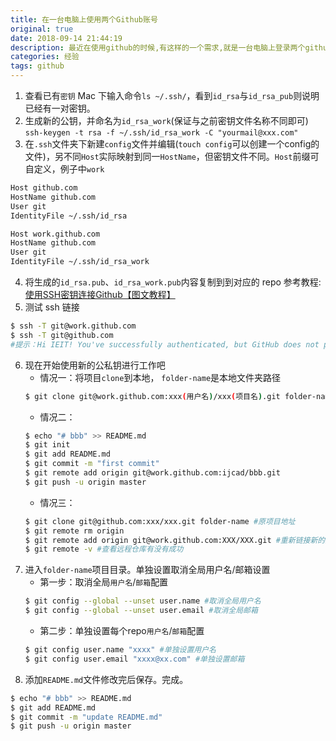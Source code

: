 ```yaml
---
title: 在一台电脑上使用两个Github账号
original: true
date: 2018-09-14 21:44:19
description: 最近在使用github的时候,有这样的一个需求,就是一台电脑上登录两个github账号,并上传项目和更新自己的代码,大家都知道需要给该账号添加一个SSH key才能访问，当然如果你在多台机器使用一个账户，你可以为该账户添加多个SSH key。由于github是使用SSH key的fingerprint来判定你是哪个账户，而不是通过用户名，这样你就可以在设置完之后，在本地直接执行下面的语句，它就会自动使用你的.ssh/id_rsa.pub所对应的账户进行登陆，然后执行相关命令。
categories: 经验
tags: github
---
```

1. 查看已有`密钥`
Mac 下输入命令`ls ~/.ssh/`，看到`id_rsa`与`id_rsa_pub`则说明已经有一对密钥。
2. 生成新的公钥，并命名为`id_rsa_work`(保证与之前密钥文件名称不同即可)
`ssh-keygen -t rsa -f ~/.ssh/id_rsa_work -C "yourmail@xxx.com"`
3. 在`.ssh`文件夹下新建`config`文件并编辑(`touch config`可以创建一个config的文件)，另不同`Host`实际映射到同一`HostName`，但密钥文件不同。`Host`前缀可自定义，例子中`work`
``` bash                
Host github.com
HostName github.com
User git
IdentityFile ~/.ssh/id_rsa

Host work.github.com
HostName github.com
User git
IdentityFile ~/.ssh/id_rsa_work
```
<!-- more -->
4. 将生成的`id_rsa.pub`、`id_rsa_work.pub`内容复制到到对应的 repo
参考教程: [使用SSH密钥连接Github【图文教程】](http://www.xuanfengge.com/using-ssh-key-link-github-photo-tour.html)
5. 测试 ssh 链接
``` bash
$ ssh -T git@work.github.com
$ ssh -T git@github.com
#提示：Hi IEIT! You've successfully authenticated, but GitHub does not provide shell access.出现上边这句，表示链接成功
```
6. 现在开始使用新的公私钥进行工作吧
    - 情况一：将项目`clone`到本地， `folder-name`是本地文件夹路径
    ``` bash
    $ git clone git@work.github.com:xxx(用户名)/xxx(项目名).git folder-name
    ```
    - 情况二：
    ``` bash
    $ echo "# bbb" >> README.md
    $ git init
    $ git add README.md
    $ git commit -m "first commit"
    $ git remote add origin git@work.github.com:ijcad/bbb.git
    $ git push -u origin master
    ```
    - 情况三：
    ``` bash
    $ git clone git@github.com:xxx/xxx.git folder-name #原项目地址
    $ git remote rm origin
    $ git remote add origin git@work.github.com:XXX/XXX.git #重新链接新的远程仓库
    $ git remote -v #查看远程仓库有没有成功
    ```
7. 进入`folder-name`项目目录。单独设置取消全局用户名/邮箱设置
    - 第一步：取消全局`用户名`/`邮箱`配置
    ``` bash
    $ git config --global --unset user.name #取消全局用户名
    $ git config --global --unset user.email #取消全局邮箱
    ```
    - 第二步：单独设置每个repo`用户名`/`邮箱`配置
    ```bash
    $ git config user.name "xxxx" #单独设置用户名
    $ git config user.email "xxxx@xx.com" #单独设置邮箱   
    ```
8. 添加`README.md`文件修改完后保存。完成。
``` bash
$ echo "# bbb" >> README.md
$ git add README.md
$ git commit -m "update README.md"
$ git push -u origin master
```